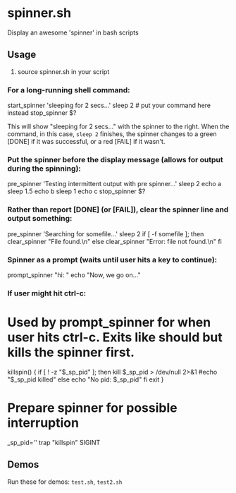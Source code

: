 # spinner.sh

Display an awesome 'spinner' in bash scripts

## Usage

  1. source spinner.sh in your script

### For a long-running shell command:

start_spinner 'sleeping for 2 secs...'
sleep 2  # put your command here instead
stop_spinner $?

This will show "sleeping for 2 secs..." with the spinner to the right. When the command, in this case, `sleep 2` finishes, the spinner changes to a green [DONE] if it was successful, or a red [FAIL] if it wasn't.

### Put the spinner before the display message (allows for output during the spinning):

pre_spinner 'Testing intermittent output with pre spinner...'
sleep 2
echo a
sleep 1.5
echo b
sleep 1
echo c
stop_spinner $?

### Rather than report [DONE] (or [FAIL]), clear the spinner line and output something:

pre_spinner 'Searching for somefile...'
sleep 2
if [ -f somefile ]; then
	clear_spinner "File found.\n"
else
	clear_spinner "Error: file not found.\n"
fi

### Spinner as a prompt (waits until user hits a key to continue):

prompt_spinner "hi: "
echo "Now, we go on..."

### If user might hit ctrl-c:

# Used by prompt_spinner for when user hits ctrl-c. Exits like should but kills the spinner first.
killspin() {
	if [ ! -z "$_sp_pid" ]; then
		kill $_sp_pid > /dev/null 2>&1
		#echo "$_sp_pid killed"
	else
		echo "No pid: $_sp_pid"
	fi
	exit
}

# Prepare spinner for possible interruption
_sp_pid=''
trap "killspin" SIGINT

## Demos

Run these for demos: `test.sh`, `test2.sh`
